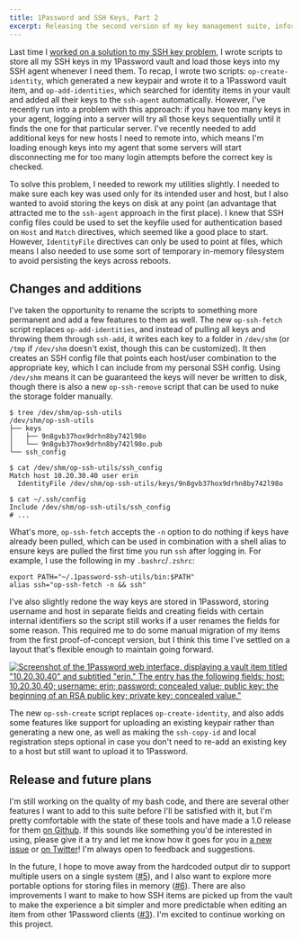 ```yaml
---
title: 1Password and SSH Keys, Part 2
excerpt: Releasing the second version of my key management suite, informed and improved by lessons learned from the original proof of concept.
---
```


Last time I [worked on a solution to my SSH key problem][previous post], I wrote scripts to store all my SSH keys in my 1Password vault and load those keys into my SSH agent whenever I need them. To recap, I wrote two scripts: `op-create-identity`, which generated a new keypair and wrote it to a 1Password vault item, and `op-add-identities`, which searched for identity items in your vault and added all their keys to the `ssh-agent` automatically. However, I've recently run into a problem with this approach: if you have too many keys in your agent, logging into a server will try all those keys sequentially until it finds the one for that particular server. I've recently needed to add additional keys for new hosts I need to remote into, which means I'm loading enough keys into my agent that some servers will start disconnecting me for too many login attempts before the correct key is checked.

To solve this problem, I needed to rework my utilities slightly. I needed to make sure each key was used only for its intended user and host, but I also wanted to avoid storing the keys on disk at any point (an advantage that attracted me to the `ssh-agent` approach in the first place). I knew that SSH config files could be used to set the keyfile used for authentication based on `Host` and `Match` directives, which seemed like a good place to start. However, `IdentityFile` directives can only be used to point at files, which means I also needed to use some sort of temporary in-memory filesystem to avoid persisting the keys across reboots.

## Changes and additions

I've taken the opportunity to rename the scripts to something more permanent and add a few features to them as well. The new `op-ssh-fetch` script replaces `op-add-identities`, and instead of pulling all keys and throwing them through `ssh-add`, it writes each key to a folder in `/dev/shm` (or `/tmp` if `/dev/shm` doesn't exist, though this can be customized). It then creates an SSH config file that points each host/user combination to the appropriate key, which I can include from my personal SSH config. Using `/dev/shm` means it can be guaranteed the keys will never be written to disk, though there is also a new `op-ssh-remove` script that can be used to nuke the storage folder manually.

```
$ tree /dev/shm/op-ssh-utils
/dev/shm/op-ssh-utils
├── keys
│   ├── 9n8gvb37hox9drhn8by742l98o
│   └── 9n8gvb37hox9drhn8by742l98o.pub
└── ssh_config

$ cat /dev/shm/op-ssh-utils/ssh_config
Match host 10.20.30.40 user erin
  IdentityFile /dev/shm/op-ssh-utils/keys/9n8gvb37hox9drhn8by742l98o

$ cat ~/.ssh/config
Include /dev/shm/op-ssh-utils/ssh_config
# ...
```

What's more, `op-ssh-fetch` accepts the `-n` option to do nothing if keys have already been pulled, which can be used in combination with a shell alias to ensure keys are pulled the first time you run `ssh` after logging in. For example, I use the following in my `.bashrc`/`.zshrc`:

```
export PATH="~/.1password-ssh-utils/bin:$PATH"
alias ssh="op-ssh-fetch -n && ssh"
```

I've also slightly redone the way keys are stored in 1Password, storing username and host in separate fields and creating fields with certain internal identifiers so the script still works if a user renames the fields for some reason. This required me to do some manual migration of my items from the first proof-of-concept version, but I think this time I've settled on a layout that's flexible enough to maintain going forward.

[![Screenshot of the 1Password web interface, displaying a vault item titled "10.20.30.40" and subtitled "erin." The entry has the following fields: host: 10.20.30.40; username: erin; password: concealed value; public key: the beginning of an RSA public key; private key: concealed value." ][screenshot]][screenshot]

The new `op-ssh-create` script replaces `op-create-identity`, and also adds some features like support for uploading an existing keypair rather than generating a new one, as well as making the `ssh-copy-id` and local registration steps optional in case you don't need to re-add an existing key to a host but still want to upload it to 1Password.

## Release and future plans

I'm still working on the quality of my bash code, and there are several other features I want to add to this suite before I'll be satisfied with it, but I'm pretty comfortable with the state of these tools and have made a 1.0 release for them [on Github][github]. If this sounds like something you'd be interested in using, please give it a try and let me know how it goes for you in [a new issue][new issue] or [on Twitter][twitter]! I'm always open to feedback and suggestions.

In the future, I hope to move away from the hardcoded output dir to support multiple users on a single system ([#5][issue 5]), and I also want to explore more portable options for storing files in memory ([#6][issue 6]). There are also improvements I want to make to how SSH items are picked up from the vault to make the experience a bit simpler and more predictable when editing an item from other 1Password clients ([#3][issue 3]). I'm excited to continue working on this project.

[github]: https://github.com/eritbh/1password-ssh-utils
[issue 3]: https://github.com/eritbh/1password-ssh-utils/issues/3
[issue 5]: https://github.com/eritbh/1password-ssh-utils/issues/5
[issue 6]: https://github.com/eritbh/1password-ssh-utils/issues/6
[new issue]: https://github.com/eritbh/1password-ssh-utils/issues/new
[previous post]: /2021/01/01/storing-ssh-keys-in-1password/
[screenshot]: https://i.eritbh.me/unnw47w5ZJB1e.png
[twitter]: https://twitter.com/eritbh/
